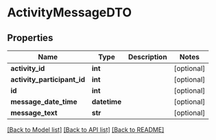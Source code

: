 # ActivityMessageDTO

## Properties
Name | Type | Description | Notes
------------ | ------------- | ------------- | -------------
**activity_id** | **int** |  | [optional] 
**activity_participant_id** | **int** |  | [optional] 
**id** | **int** |  | [optional] 
**message_date_time** | **datetime** |  | [optional] 
**message_text** | **str** |  | [optional] 

[[Back to Model list]](../README.md#documentation-for-models) [[Back to API list]](../README.md#documentation-for-api-endpoints) [[Back to README]](../README.md)


